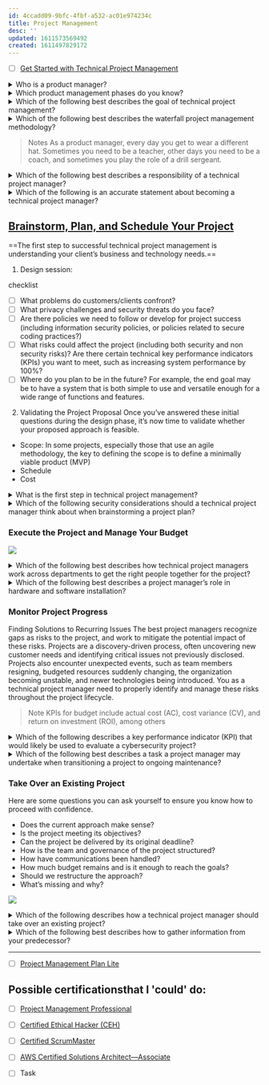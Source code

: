 ```yaml
---
id: 4ccadd09-9bfc-4fbf-a532-ac01e974234c
title: Project Management
desc: ''
updated: 1611573569492
created: 1611497829172
---
```



- [ ] [Get Started with Technical Project Management](https://trailhead.salesforce.com/en/content/learn/trails/get-started-with-technical-project-management)

<details><summary>
Who is a product manager?
</summary>
Technical project management is the process of planning, scheduling, and managing IT and IT-related projects. You conceive, develop, and execute projects.
</details>

<details><summary>
Which product management phases do you know?
</summary>

Every project includes these general phases and high-level tasks.  

* Developing requirements, objectives, and deliverables for the project.
* Planning the project and documenting requirements.
* Researching and evaluating technology options and weighing the cost/benefit when making purchases and other decisions.
* Building the project by overseeing code development and site configurations.
* Managing tasks, milestones, status, and allocation of resources within an established time frame and budget.
* Transitioning the solution to the maintenance team for support once it’s deployed.
* Identifying and communicating risks to stakeholders.
* Defining risk mitigation strategies.

</details>


<details><summary>
Which of the following best describes the goal of technical project management?
</summary>
Plan, schedule, and manage IT projects to deliver functionality within an established time frame and budget. 
</details>

<details><summary>
Which of the following best describes the waterfall project management methodology?
</summary>
Tasks flow down the list in a sequential order, and the team must complete one step before starting the next.
</details>

> Notes
As a product manager, every day you get to wear a different hat. Sometimes you need to be a teacher, other days you need to be a coach, and sometimes you play the role of a drill sergeant.  

<details><summary>
Which of the following best describes a responsibility of a technical project manager?
</summary>
Solve complex business problems by translating big picture goals into budgets and timelines.
</details>

<details><summary>
Which of the following is an accurate statement about becoming a technical project manager?
</summary>
You should be detail-oriented and have time-management, problem-solving, and leadership skills.
</details>

## [Brainstorm, Plan, and Schedule Your Project](https://trailhead.salesforce.com/en/content/learn/modules/technical-project-manager-responsibilities/brainstorm-plan-and-schedule-your-project?trail_id=get-started-with-technical-project-management)

==The first step to successful technical project management is understanding your client’s business and technology needs.==

1. Design session:

checklist
- [ ] What problems do customers/clients confront?
- [ ] What privacy challenges and security threats do you face?
- [ ] Are there policies we need to follow or develop for project success (including information security policies, or policies related to secure coding practices?)
- [ ] What risks could affect the project (including both security and non security risks)? Are there certain technical key performance indicators (KPIs) you want to meet, such as increasing system performance by 100%?
- [ ] Where do you plan to be in the future? For example, the end goal may be to have a system that is both simple to use and versatile enough for a wide range of functions and features.

2. Validating the Project Proposal
Once you’ve answered these initial questions during the design phase, it’s now time to validate whether your proposed approach is feasible.

- Scope: In some projects, especially those that use an agile methodology, the key to defining the scope is to define a minimally viable product (MVP)
- Schedule
- Cost

<details><summary>
What is the first step in technical project management?
</summary>
Understanding your client’s business and technology needs
</details>

<details><summary>
Which of the following security considerations should a technical project manager think about when brainstorming a project plan?
</summary>
- Information security policies that need to be followed or developed for project success
- Privacy challenges and security threats that might arise 
</details>

### Execute the Project and Manage Your Budget
![](/assets/images/2021-01-25-11-00-26.png)

<details><summary>
Which of the following best describes how technical project managers work across departments to get the right people together for the project?
</summary>
They plan for communications early on in the project and throughout the project lifecycle.
</details>

<details><summary>
Which of the following best describes a project manager’s role in hardware and software installation?
</summary>

They deploy and customize hardware and software installations for the customer base, schedule the deployment, install the hardware or software to local and remote offices, and support customers in its use.
</details>

### Monitor Project Progress
Finding Solutions to Recurring Issues
The best project managers recognize gaps as risks to the project, and work to mitigate the potential impact of these risks. Projects are a discovery-driven process, often uncovering new customer needs and identifying critical issues not previously disclosed. Projects also encounter unexpected events, such as team members resigning, budgeted resources suddenly changing, the organization becoming unstable, and newer technologies being introduced. You as a technical project manager need to properly identify and manage these risks throughout the project lifecycle. 

> Note
KPIs for budget include actual cost (AC), cost variance (CV), and return on investment (ROI), among others

<details><summary>
Which of the following describes a key performance indicator (KPI) that would likely be used to evaluate a cybersecurity project?
</summary>
Number of users successfully completing annual security awareness training using a new system
</details>

<details><summary>
Which of the following best describes a task a project manager may undertake when transitioning a project to ongoing maintenance?
</summary>
Work with the development and operations teams to document new features in user manuals
</details>

### Take Over an Existing Project

Here are some questions you can ask yourself to ensure you know how to proceed with confidence. 

* Does the current approach make sense?
* Is the project meeting its objectives?
* Can the project be delivered by its original deadline?
* How is the team and governance of the project structured?
* How have communications been handled?
* How much budget remains and is it enough to reach the goals?
* Should we restructure the approach?
* What’s missing and why?

![](/assets/images/2021-01-25-11-17-53.png)

<details><summary>
Which of the following describes how a technical project manager should take over an existing project?
</summary>
Assess the current state of the project to understand its health and the future direction.
</details>

<details><summary>
Which of the following best describes how to gather information from your predecessor?
</summary>
Review project documentation related to requirements, plans, project reviews, funding, and contracts.
</details>



---
- [ ] [Project Management Plan Lite](https://trailhead.salesforce.com/content/learn/modules/project-management-plan-lite)

## Possible certificationsthat I 'could' do:
- [ ] [Project Management Professional ](https://www.pmi.org/certifications/project-management-pmp)
- [ ] [Certified Ethical Hacker (CEH)](https://www.eccouncil.org/programs/certified-ethical-hacker-ceh/) 
- [ ]  [Certified ScrumMaster](https://www.scrumalliance.org/get-certified/scrum-master-track/certified-scrummaster) 
- [ ] [AWS Certified Solutions Architect—Associate](https://aws.amazon.com/certification/certified-solutions-architect-associate/)
- [ ] Task 
 

